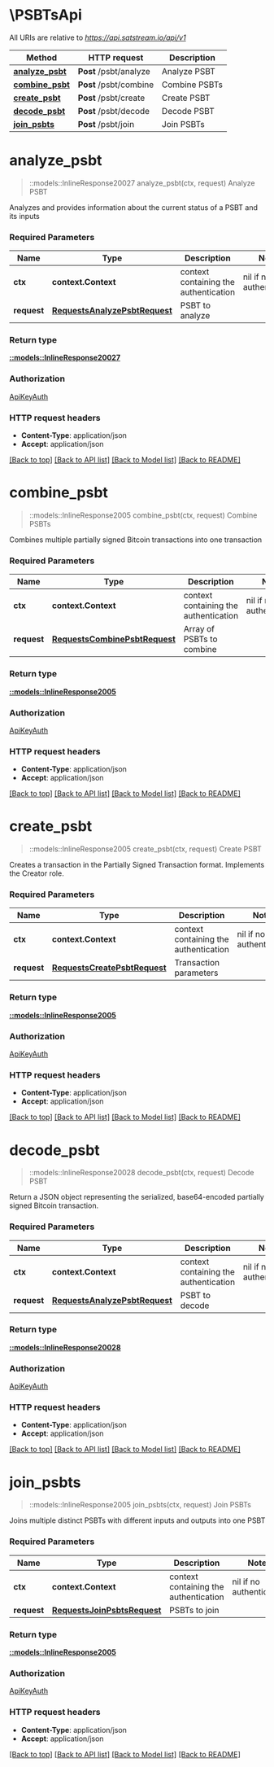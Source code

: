 # \PSBTsApi

All URIs are relative to *https://api.satstream.io/api/v1*

Method | HTTP request | Description
------------- | ------------- | -------------
[**analyze_psbt**](PSBTsApi.md#analyze_psbt) | **Post** /psbt/analyze | Analyze PSBT
[**combine_psbt**](PSBTsApi.md#combine_psbt) | **Post** /psbt/combine | Combine PSBTs
[**create_psbt**](PSBTsApi.md#create_psbt) | **Post** /psbt/create | Create PSBT
[**decode_psbt**](PSBTsApi.md#decode_psbt) | **Post** /psbt/decode | Decode PSBT
[**join_psbts**](PSBTsApi.md#join_psbts) | **Post** /psbt/join | Join PSBTs


# **analyze_psbt**
> ::models::InlineResponse20027 analyze_psbt(ctx, request)
Analyze PSBT

Analyzes and provides information about the current status of a PSBT and its inputs

### Required Parameters

Name | Type | Description  | Notes
------------- | ------------- | ------------- | -------------
 **ctx** | **context.Context** | context containing the authentication | nil if no authentication
  **request** | [**RequestsAnalyzePsbtRequest**](RequestsAnalyzePsbtRequest.md)| PSBT to analyze | 

### Return type

[**::models::InlineResponse20027**](inline_response_200_27.md)

### Authorization

[ApiKeyAuth](../README.md#ApiKeyAuth)

### HTTP request headers

 - **Content-Type**: application/json
 - **Accept**: application/json

[[Back to top]](#) [[Back to API list]](../README.md#documentation-for-api-endpoints) [[Back to Model list]](../README.md#documentation-for-models) [[Back to README]](../README.md)

# **combine_psbt**
> ::models::InlineResponse2005 combine_psbt(ctx, request)
Combine PSBTs

Combines multiple partially signed Bitcoin transactions into one transaction

### Required Parameters

Name | Type | Description  | Notes
------------- | ------------- | ------------- | -------------
 **ctx** | **context.Context** | context containing the authentication | nil if no authentication
  **request** | [**RequestsCombinePsbtRequest**](RequestsCombinePsbtRequest.md)| Array of PSBTs to combine | 

### Return type

[**::models::InlineResponse2005**](inline_response_200_5.md)

### Authorization

[ApiKeyAuth](../README.md#ApiKeyAuth)

### HTTP request headers

 - **Content-Type**: application/json
 - **Accept**: application/json

[[Back to top]](#) [[Back to API list]](../README.md#documentation-for-api-endpoints) [[Back to Model list]](../README.md#documentation-for-models) [[Back to README]](../README.md)

# **create_psbt**
> ::models::InlineResponse2005 create_psbt(ctx, request)
Create PSBT

Creates a transaction in the Partially Signed Transaction format. Implements the Creator role.

### Required Parameters

Name | Type | Description  | Notes
------------- | ------------- | ------------- | -------------
 **ctx** | **context.Context** | context containing the authentication | nil if no authentication
  **request** | [**RequestsCreatePsbtRequest**](RequestsCreatePsbtRequest.md)| Transaction parameters | 

### Return type

[**::models::InlineResponse2005**](inline_response_200_5.md)

### Authorization

[ApiKeyAuth](../README.md#ApiKeyAuth)

### HTTP request headers

 - **Content-Type**: application/json
 - **Accept**: application/json

[[Back to top]](#) [[Back to API list]](../README.md#documentation-for-api-endpoints) [[Back to Model list]](../README.md#documentation-for-models) [[Back to README]](../README.md)

# **decode_psbt**
> ::models::InlineResponse20028 decode_psbt(ctx, request)
Decode PSBT

Return a JSON object representing the serialized, base64-encoded partially signed Bitcoin transaction.

### Required Parameters

Name | Type | Description  | Notes
------------- | ------------- | ------------- | -------------
 **ctx** | **context.Context** | context containing the authentication | nil if no authentication
  **request** | [**RequestsAnalyzePsbtRequest**](RequestsAnalyzePsbtRequest.md)| PSBT to decode | 

### Return type

[**::models::InlineResponse20028**](inline_response_200_28.md)

### Authorization

[ApiKeyAuth](../README.md#ApiKeyAuth)

### HTTP request headers

 - **Content-Type**: application/json
 - **Accept**: application/json

[[Back to top]](#) [[Back to API list]](../README.md#documentation-for-api-endpoints) [[Back to Model list]](../README.md#documentation-for-models) [[Back to README]](../README.md)

# **join_psbts**
> ::models::InlineResponse2005 join_psbts(ctx, request)
Join PSBTs

Joins multiple distinct PSBTs with different inputs and outputs into one PSBT

### Required Parameters

Name | Type | Description  | Notes
------------- | ------------- | ------------- | -------------
 **ctx** | **context.Context** | context containing the authentication | nil if no authentication
  **request** | [**RequestsJoinPsbtsRequest**](RequestsJoinPsbtsRequest.md)| PSBTs to join | 

### Return type

[**::models::InlineResponse2005**](inline_response_200_5.md)

### Authorization

[ApiKeyAuth](../README.md#ApiKeyAuth)

### HTTP request headers

 - **Content-Type**: application/json
 - **Accept**: application/json

[[Back to top]](#) [[Back to API list]](../README.md#documentation-for-api-endpoints) [[Back to Model list]](../README.md#documentation-for-models) [[Back to README]](../README.md)

